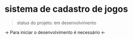 <h1>sistema de cadastro de jogos</h1>

>status do projeto: em desenvolvimento


->
Para iniciar o desenvolvimento é necessário
<-
